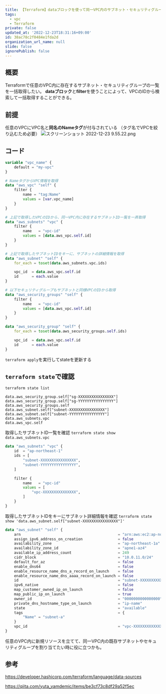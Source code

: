 ```yaml
---
title: 【Terraform】dataブロックを使って同一VPC内のサブネット・セキュリティグループを一括取得する
tags:
  - vpc
  - Terraform
private: false
updated_at: '2022-12-23T18:31:16+09:00'
id: 38ac78c2f0484e1fda2d
organization_url_name: null
slide: false
ignorePublish: false
---
```

## 概要
Terraformで任意のVPC内に存在するサブネット・セキュリティグループの一覧を一括取得したい。
**dataブロック**と**filter**を使うことによって、VPCのIDから検索して一括取得することができる。

## 前提
任意のVPCにVPC名と**同名のNameタグ**が付与されている
（タグ名でVPCを絞り込むため必要）
![スクリーンショット 2022-12-23 9.55.22.png](https://qiita-image-store.s3.ap-northeast-1.amazonaws.com/0/689205/62733409-2863-6ea8-a33c-6b87e7b08ec6.png)



## コード
```tf
variable "vpc_name" {
    default = "my-vpc"
}

# NameタグからVPC情報を取得
data "aws_vpc" "self" {
    filter {
        name = "tag:Name"
        values = [var.vpc_name]
    }
}

# 上記で取得したVPCのIDから、同一VPC内に存在するサブネットID一覧を一斉取得
data "aws_subnets" "vpc" {
    filter {
        name   = "vpc-id"
        values = [data.aws_vpc.self.id]
    }
}

# 上記で取得したサブネットIDをキーに、サブネットの詳細情報を取得
data "aws_subnet" "self" {
    for_each = toset(data.aws_subnets.vpc.ids)

    vpc_id  = data.aws_vpc.self.id
    id      = each.value
}

# 以下セキュリティグループもサブネットと同様VPCのIDから取得
data "aws_security_groups" "self" {
    filter {
        name   = "vpc-id"
        values = [data.aws_vpc.self.id]
    }
}

data "aws_security_group" "self" {
    for_each = toset(data.aws_security_groups.self.ids)

    vpc_id  = data.aws_vpc.self.id
    id      = each.value
}
```

`terraform apply`を実行してstateを更新する

## `terraform state`で確認

`terraform state list`

```
data.aws_security_group.self["sg-XXXXXXXXXXXXXXXX"]
data.aws_security_group.self["sg-YYYYYYYYYYYYYYYY"]
data.aws_security_groups.self
data.aws_subnet.self["subnet-XXXXXXXXXXXXXXXX"]
data.aws_subnet.self["subnet-YYYYYYYYYYYYYYYY"]
data.aws_subnets.vpc
data.aws_vpc.self

```

取得したサブネットID一覧を確認
`terraform state show data.aws_subnets.vpc`

```tf
data "aws_subnets" "vpc" {
    id  = "ap-northeast-1"
    ids = [
        "subnet-XXXXXXXXXXXXXXXX",
        "subnet-YYYYYYYYYYYYYYYY",
    ]

    filter {
        name   = "vpc-id"
        values = [
            "vpc-XXXXXXXXXXXXXXX",
        ]
    }
}
```

取得したサブネットIDをキーにサブネット詳細情報を確認
`terraform state show 'data.aws_subnet.self["subnet-XXXXXXXXXXXXXXXX"]'`


```tf
data "aws_subnet" "self" {
    arn                                            = "arn:aws:ec2:ap-northeast-1:0000000000000000:subnet/subnet-XXXXXXXXXXXXXXXX"
    assign_ipv6_address_on_creation                = false
    availability_zone                              = "ap-northeast-1a"
    availability_zone_id                           = "apne1-az4"
    available_ip_address_count                     = 249
    cidr_block                                     = "10.0.11.0/24"
    default_for_az                                 = false
    enable_dns64                                   = false
    enable_resource_name_dns_a_record_on_launch    = false
    enable_resource_name_dns_aaaa_record_on_launch = false
    id                                             = "subnet-XXXXXXXXXXXXXXXX"
    ipv6_native                                    = false
    map_customer_owned_ip_on_launch                = false
    map_public_ip_on_launch                        = true
    owner_id                                       = "0000000000000000"
    private_dns_hostname_type_on_launch            = "ip-name"
    state                                          = "available"
    tags                                           = {
        "Name" = "subnet-a"
    }
    vpc_id                                         = "vpc-XXXXXXXXXXXXXXXX"
}
```

任意のVPC内に新規リソースを立てて、同一VPC内の既存サブネットやセキュリティグループを割り当てたい時に役に立つかも。

## 参考
https://developer.hashicorp.com/terraform/language/data-sources

https://qiita.com/yuta_vamdemic/items/be3cf73c8df29a52f5ec
